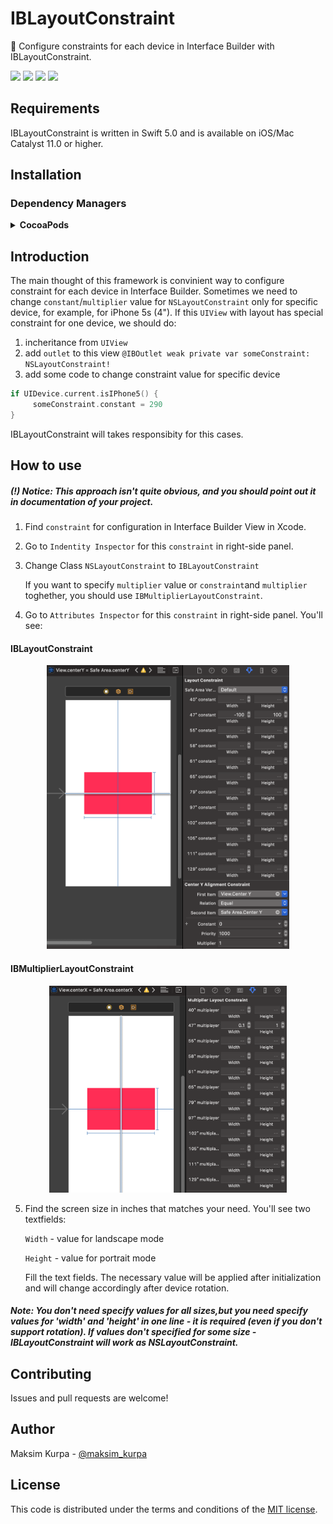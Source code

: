 # IBLayoutConstraint
📏 Configure constraints for each device in Interface Builder with IBLayoutConstraint.
<p align="left">
  <p align="left">
    <a href="https://swift.org"><img src="https://img.shields.io/badge/Swift-5.0-orange.svg?style=flat"></a>
    <a href="https://github.com/MaksimKurpa/Linker"><img src="https://img.shields.io/cocoapods/p/Linker.svg"></a>
    <a href="https://github.com/MaksimKurpa/Linker"><img src="https://img.shields.io/cocoapods/v/Linker.svg"></a>
	<a href="https://raw.githubusercontent.com/Linker/master/LICENSE"><img src="https://img.shields.io/cocoapods/l/Linker.svg"></a>
  </p>
</p>

## Requirements
IBLayoutConstraint is written in Swift 5.0 and is available on iOS/Mac Catalyst 11.0 or higher.

## Installation

### Dependency Managers
<details>
  <summary><strong>CocoaPods</strong></summary>

[CocoaPods](http://cocoapods.org) is a dependency manager for Cocoa projects. You can install it with the following command:

```bash
$ gem install cocoapods
```

To integrate IBLayoutConstraint into your Xcode project using CocoaPods, specify it in your `Podfile`:

```ruby
source 'https://cdn.cocoapods.org/'
platform :ios, '11.0'

pod 'IBLayoutConstraint'
```

Then, run the following command:

```bash
$ pod install
```

</details>

## Introduction

The main thought of this framework is convinient way to configure constraint for each device in Interface Builder.
Sometimes we need to change `constant`/`multiplier` value for `NSLayoutConstraint` only for specific device, for example, for iPhone 5s (4").
If this `UIView` with layout has special constraint for one device, we should do:

1. incheritance from `UIView`
2. add `outlet` to this view `@IBOutlet weak private var someConstraint: NSLayoutConstraint!` 
3. add some code to change constraint value for specific device 
```Swift
if UIDevice.current.isIPhone5() {
     someConstraint.constant = 290
}
```

IBLayoutConstraint will takes responsibity for this cases.

## How to use

<h5> (!) Notice: This approach isn't quite obvious, and you should point out it in documentation of your project.
 </h5>

1. Find `constraint` for configuration in Interface Builder View in Xcode.
2. Go to `Indentity Inspector` for this `constraint` in right-side panel.
3. Change Class `NSLayoutConstraint` to `IBLayoutConstraint`

    If you want to specify `multiplier` value or `constraint`and `multiplier` toghether, you should use `IBMultiplierLayoutConstraint`.

4. Go to `Attributes Inspector` for this `constraint` in right-side panel. You'll see:

#### IBLayoutConstraint

<div align="center">
    <img width="388" height="454" src="https://github.com/MaksimKurpa/IBLayoutConstraint/raw/master/docs/ib_screen_1.png" alt="IBLayoutConstraint">
</div>

#### IBMultiplierLayoutConstraint

<div align="center">
    <img width="380" height="331" src="https://github.com/MaksimKurpa/IBLayoutConstraint/raw/master/docs/ib_screen_2.png" alt="IBLayoutConstraint">
</div>

5. Find the screen size in inches that matches your need. You'll see two textfields:

   `Width` - value for landscape mode
   
   `Height` - value for portrait mode
   
   Fill the text fields. The necessary value will be applied after initialization and will change accordingly after device rotation.
   
##### Note: You don't need specify values for all sizes,but you need specify values for 'width' and 'height' in one line - it is required (even if you don't support rotation). If values don't specified for some size - IBLayoutConstraint will work as NSLayoutConstraint.

## Contributing

Issues and pull requests are welcome!

## Author

Maksim Kurpa - [@maksim_kurpa](https://twitter.com/maksim_kurpa)

## License

This code is distributed under the terms and conditions of the [MIT license](https://raw.githubusercontent.com/MaksimKurpa/IBLayoutConstraint/master/LICENSE). 
